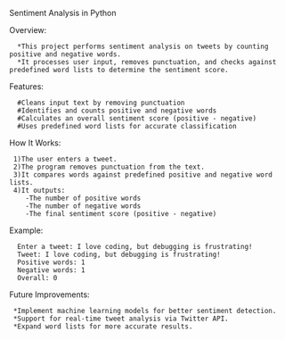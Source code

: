  Sentiment Analysis in Python

 Overview:
 
      *This project performs sentiment analysis on tweets by counting positive and negative words.
      *It processes user input, removes punctuation, and checks against predefined word lists to determine the sentiment score.

Features:

      #Cleans input text by removing punctuation
      #Identifies and counts positive and negative words
      #Calculates an overall sentiment score (positive - negative)
      #Uses predefined word lists for accurate classification

 How It Works:
 
     1)The user enters a tweet.
     2)The program removes punctuation from the text.
     3)It compares words against predefined positive and negative word lists.
     4)It outputs:
        -The number of positive words
        -The number of negative words
        -The final sentiment score (positive - negative)

Example:

      Enter a tweet: I love coding, but debugging is frustrating!  
      Tweet: I love coding, but debugging is frustrating!  
      Positive words: 1  
      Negative words: 1  
      Overall: 0  

      
Future Improvements:

     *Implement machine learning models for better sentiment detection.
     *Support for real-time tweet analysis via Twitter API.
     *Expand word lists for more accurate results.
